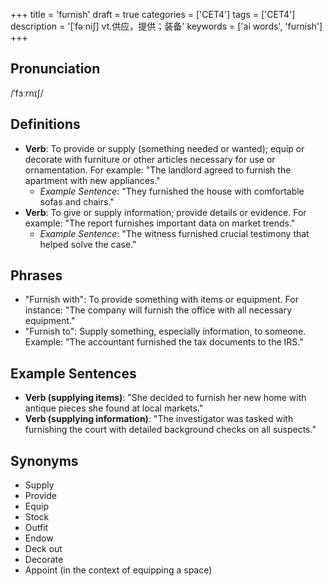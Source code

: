 +++
title = 'furnish'
draft = true
categories = ['CET4']
tags = ['CET4']
description = '[ˈfəːni∫] vt.供应，提供；装备'
keywords = ['ai words', 'furnish']
+++

## Pronunciation
/ˈfɜːrnɪʃ/

## Definitions
- **Verb**: To provide or supply (something needed or wanted); equip or decorate with furniture or other articles necessary for use or ornamentation. For example: "The landlord agreed to furnish the apartment with new appliances."
  - *Example Sentence*: "They furnished the house with comfortable sofas and chairs."
- **Verb**: To give or supply information; provide details or evidence. For example: "The report furnishes important data on market trends."
  - *Example Sentence*: "The witness furnished crucial testimony that helped solve the case."

## Phrases
- "Furnish with": To provide something with items or equipment. For instance: "The company will furnish the office with all necessary equipment."
- "Furnish to": Supply something, especially information, to someone. Example: "The accountant furnished the tax documents to the IRS."
  
## Example Sentences
- **Verb (supplying items)**: "She decided to furnish her new home with antique pieces she found at local markets."
- **Verb (supplying information)**: "The investigator was tasked with furnishing the court with detailed background checks on all suspects."

## Synonyms
- Supply
- Provide
- Equip
- Stock
- Outfit
- Endow
- Deck out
- Decorate
- Appoint (in the context of equipping a space)
